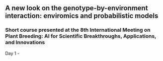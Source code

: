 ## A new look on the genotype-by-environment interaction: enviromics and probabilistic models
### Short course presented at the 8th International Meeting on Plant Breeding: AI for Scientific Breakthroughs, Applications, and Innovations

Day 1 - 
